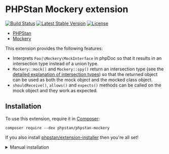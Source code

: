 # PHPStan Mockery extension

[![Build Status](https://travis-ci.com/phpstan/phpstan-mockery.svg?branch=master)](https://travis-ci.com/phpstan/phpstan-mockery)
[![Latest Stable Version](https://poser.pugx.org/phpstan/phpstan-mockery/v/stable)](https://packagist.org/packages/phpstan/phpstan-mockery)
[![License](https://poser.pugx.org/phpstan/phpstan-mockery/license)](https://packagist.org/packages/phpstan/phpstan-mockery)

* [PHPStan](https://github.com/phpstan/phpstan)
* [Mockery](https://github.com/mockery/mockery)

This extension provides the following features:

* Interprets `Foo|\Mockery\MockInterface` in phpDoc so that it results in an intersection type instead of a union type.
* `Mockery::mock()` and `Mockery::spy()` return an intersection type (see the [detailed explanation of intersection types](https://medium.com/@ondrejmirtes/union-types-vs-intersection-types-fd44a8eacbb)) so that the returned object can be used as both the mock object and the mocked class object.
* `shouldReceive()`, `allows()` and `expects()` methods can be called on the mock object and they work as expected.


## Installation

To use this extension, require it in [Composer](https://getcomposer.org/):

```
composer require --dev phpstan/phpstan-mockery
```

If you also install [phpstan/extension-installer](https://github.com/phpstan/extension-installer) then you're all set!

<details>
  <summary>Manual installation</summary>

If you don't want to use `phpstan/extension-installer`, include extension.neon in your project's PHPStan config:

```
includes:
    - vendor/phpstan/phpstan-mockery/extension.neon
```
</details>
